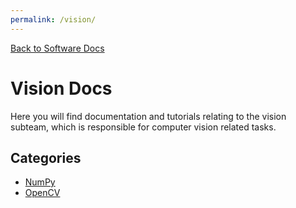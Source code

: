 ```yaml
---
permalink: /vision/
---
```


[Back to Software Docs](https://missourimrr.github.io/docs/)

# Vision Docs

Here you will find documentation and tutorials relating to the vision subteam, which is responsible for computer vision related tasks.

## Categories

- [NumPy](https://missourimrr.github.io/docs/vision/numpy/)
- [OpenCV]()
